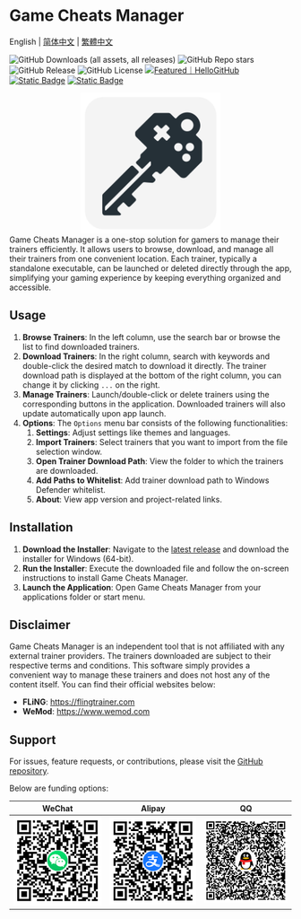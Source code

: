 # Game Cheats Manager

English | [简体中文](./README_CN.md) | [繁體中文](./README_TW.md)

![GitHub Downloads (all assets, all releases)](https://img.shields.io/github/downloads/dyang886/Game-Cheats-Manager/total) ![GitHub Repo stars](https://img.shields.io/github/stars/dyang886/Game-Cheats-Manager?style=flat&color=ffc000) ![GitHub Release](https://img.shields.io/github/v/release/dyang886/Game-Cheats-Manager?link=https%3A%2F%2Fgithub.com%2Fdyang886%2FGame-Cheats-Manager%2Freleases%2Flatest) ![GitHub License](https://img.shields.io/github/license/dyang886/Game-Cheats-Manager) <a href="https://hellogithub.com/repository/3ca6e8e23401477282ba72d2d8932311" target="_blank"><img src="https://abroad.hellogithub.com/v1/widgets/recommend.svg?rid=3ca6e8e23401477282ba72d2d8932311&claim_uid=UrZOap0AkvuRw7D&theme=small" alt="Featured｜HelloGitHub" /></a> <a href="https://discord.gg/d627qVyHEF" target="_blank"><img alt="Static Badge" src="https://img.shields.io/badge/Join_Discord-f0f0f0?logo=discord"></a> <a href="https://pd.qq.com/s/h06qbdey6" target="_blank"><img alt="Static Badge" src="https://img.shields.io/badge/Join_QQ-f0f0f0?logo=tencentqq"></a>

<div align="center">
    <img src="assets/logo.png" alt="Game Cheats Manager logo" width="250" />
</div>
Game Cheats Manager is a one-stop solution for gamers to manage their trainers efficiently. It allows users to browse, download, and manage all their trainers from one convenient location. Each trainer, typically a standalone executable, can be launched or deleted directly through the app, simplifying your gaming experience by keeping everything organized and accessible.

## Usage

1. **Browse Trainers**: In the left column, use the search bar or browse the list to find downloaded trainers.
2. **Download Trainers**: In the right column, search with keywords and double-click the desired match to download it directly. The trainer download path is displayed at the bottom of the right column, you can change it by clicking `...` on the right.
3. **Manage Trainers**: Launch/double-click or delete trainers using the corresponding buttons in the application. Downloaded trainers will also update automatically upon app launch.
4. **Options**: The `Options` menu bar consists of the following functionalities:
   1. **Settings**: Adjust settings like themes and languages.
   2. **Import Trainers**: Select trainers that you want to import from the file selection window.
   3. **Open Trainer Download Path**: View the folder to which the trainers are downloaded.
   4. **Add Paths to Whitelist**: Add trainer download path to Windows Defender whitelist.
   5. **About**: View app version and project-related links.

## Installation

1. **Download the Installer**: Navigate to the [latest release](https://github.com/dyang886/Game-Cheats-Manager/releases) and download the installer for Windows (64-bit).
2. **Run the Installer**: Execute the downloaded file and follow the on-screen instructions to install Game Cheats Manager.
3. **Launch the Application**: Open Game Cheats Manager from your applications folder or start menu.

## Disclaimer

Game Cheats Manager is an independent tool that is not affiliated with any external trainer providers. The trainers downloaded are subject to their respective terms and conditions. This software simply provides a convenient way to manage these trainers and does not host any of the content itself. You can find their official websites below:

- **FLiNG**: https://flingtrainer.com
- **WeMod**: https://www.wemod.com

## Support

For issues, feature requests, or contributions, please visit the [GitHub repository](https://github.com/dyang886/Game-Cheats-Manager).

Below are funding options:

|                            WeChat                            |                          Alipay                          |                          QQ                          |
| :----------------------------------------------------------: | :------------------------------------------------------: | :--------------------------------------------------: |
| <img src="assets/wechat.png" alt="WeChat Pay" width="200" /> | <img src="assets/alipay.png" alt="Alipay" width="200" /> | <img src="assets/qq.png" alt="QQ Pay" width="200" /> |

